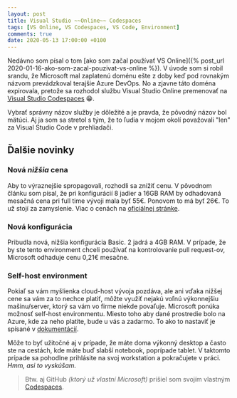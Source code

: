 ```yaml
---
layout: post
title: Visual Studio ~~Online~~ Codespaces
tags: [VS Online, VS Codespaces, VS Code, Environment]
comments: true
date: 2020-05-13 17:00:00 +0100
---
```


Nedávno som písal o tom [ako som začal používať VS Online]({% post_url 2020-01-16-ako-som-zacal-pouzivat-vs-online %}). V úvode som si robil srandu, že Microsoft mal zaplatenú doménu ešte z doby keď pod rovnakým názvom prevádzkoval terajšie Azure DevOps. No a zjavne táto doména expirovala, pretože sa rozhodol službu Visual Studio Online premenovať na [Visual Studio Codespaces](https://visualstudio.microsoft.com/services/visual-studio-codespaces/) 😁.

Vybrať správny názov služby je dôležité a je pravda, že pôvodný názov bol mätúci. Aj ja som sa stretol s tým, že to ľudia v mojom okolí považovali "len" za Visual Studio Code v prehliadači.

## Ďalšie novinky

### Nová *nižšia* cena

Aby to výraznejšie spropagovali, rozhodli sa znížiť cenu. V pôvodnom článku som písal, že pri konfigurácií 8 jadier a 16GB RAM by odhadovaná mesačná cena pri full time vývoji mala byť 55€. Ponovom to má byť 26€. To už stojí za zamyslenie. Viac o cenách na [oficiálnej stránke](https://azure.microsoft.com/en-gb/pricing/details/visual-studio-online/).

### Nová konfigurácia

Pribudla nová, nižšia konfigurácia Basic. 2 jadrá a 4GB RAM. V prípade, že by ste tento environment chceli používať na kontrolovanie pull request-ov, Microsoft odhaduje cenu 0,21€ mesačne.

### Self-host environment

Pokiaľ sa vám myšlienka cloud-host vývoja pozdáva, ale ani vďaka nižšej cene sa vám za to nechce platiť, môžte využiť nejakú voľnú výkonnejšiu mašinu/server, ktorý sa vám vo firme niekde povaľuje. Microsoft ponúka možnosť self-host environmentu. Miesto toho aby dané prostredie bolo na Azure, kde za neho platíte, bude u vás a zadarmo. To ako to nastaviť je spísané v [dokumentácií](https://docs.microsoft.com/en-us/visualstudio/online/how-to/self-hosting-vscode#sign-up).

Môže to byť užitočné aj v prípade, že máte doma výkonný desktop a často ste na cestách, kde máte buď slabší notebook, poprípade tablet. V taktomto prípade sa pohodlne prihlásite na svoj workstation a pokračujete v práci. *Hmm, asi to vyskúšam.*



> Btw. aj GitHub *(ktorý už vlastní Microsoft)* prišiel som svojím vlastným [Codespaces](https://github.com/features/codespaces/).

